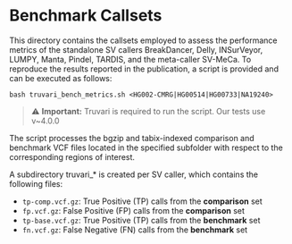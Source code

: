 # Benchmark Callsets

This directory contains the callsets employed to assess the performance metrics of the standalone SV callers BreakDancer, Delly, INSurVeyor, LUMPY, Manta, Pindel, TARDIS, and the meta-caller SV-MeCa.
To reproduce the results reported in the publication, a script is provided and can be executed as follows:  

```
bash truvari_bench_metrics.sh <HG002-CMRG|HG00514|HG00733|NA19240>
```
>⚠️ **Important:** Truvari is required to run the script. Our tests use v~4.0.0

The script processes the bgzip and tabix-indexed comparison and benchmark VCF files located in the specified subfolder with respect to the corresponding regions of interest.

A subdirectory truvari_* is created per SV caller, which contains the following files:

* `tp-comp.vcf.gz`: True Positive (TP) calls from the **comparison** set
* `fp.vcf.gz`: False Positive (FP) calls from the **comparison** set
* `tp-base.vcf.gz`: True Positive (TP) calls from the **benchmark** set
* `fn.vcf.gz`: False Negative (FN) calls from the **benchmark** set



